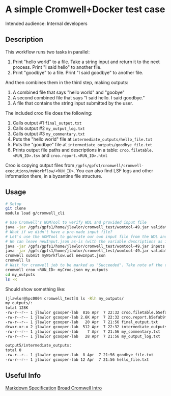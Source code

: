 # A simple Cromwell+Docker test case
Intended audience: Internal developers 
## Description
This workflow runs two tasks in parallel:
1. Print "hello world" to a file. Take a string input and return it to the next process. Print "I said hello" to another file.
2. Print "goodbye" to a file. Print "I said goodbye" to another file.

And then combines them in the third step, making outputs:
1. A combined file that says "hello world" and "goobye"
2. A second combined file that says "I said hello. I said goodbye."
3. A file that contains the string input submitted by the user.

The included croo file does the following:
1. Calls output #1 `final_output.txt`
2. Calls output #2 `my_output_log.txt`
3. Calls output #3 `my_commentary.txt`
4. Puts the "hello world" file at `intermediate_outputs/hello_file.txt`
5. Puts the "goodbye" file at `intermediate_outputs/goodbye_file.txt`
6. Prints output file paths and descriptions in a table: `croo.filetable.<RUN_ID>.tsv` and `croo.report.<RUN_ID>.html`

Croo is copying output files from `/gpfs/gpfs1/cromwell/cromwell-executions/myWorkflow/<RUN_ID>`. You can also find LSF logs and other information there, in a byzantine file structure.

## Usage
```bash
# Setup
git clone
module load g/cromwell_cli

# Use Cromwell's WOMTool to verify WDL and provided input file
java -jar /gpfs/gpfs1/home/jlawlor/cromwell_test/womtool-49.jar validate myWorkflow.wdl -i myInput.json
# What if we didn't have a pre-made input file?
# Let's use the WOMTool to generate our own input file from the WDL and validate it
# We can leave newInput.json as-is (with the variable descriptions as input data) or put in values of our own.
java -jar /gpfs/gpfs1/home/jlawlor/cromwell_test/womtool-49.jar inputs myWorkflow.wdl > newInput.json
java -jar /gpfs/gpfs1/home/jlawlor/cromwell_test/womtool-49.jar validate myWorkflow.wdl -i newInput.json
cromwell submit myWorkflow.wdl newInput.json
cromwell ls
# Wait for cromwell job to be marked as "Succeeded". Take note of the cromwell Id from cromwell ls
cromwell croo <RUN_ID> myCroo.json my_outputs
cd my_outputs
ls -R
```
Should show something like:
```bash
[jlawlor@hpc0004 cromwell_test]$ ls -Rlh my_outputs/
my_outputs/:
total 128K
-rw-r--r-- 1 jlawlor gcooper-lab  816 Apr  7 22:32 croo.filetable.b5efab9f-ae1d-482f-b4a1-1d1948968906.tsv
-rw-r--r-- 1 jlawlor gcooper-lab 2.6K Apr  7 22:32 croo.report.b5efab9f-ae1d-482f-b4a1-1d1948968906.html
-rw-r--r-- 1 jlawlor gcooper-lab   20 Apr  7 21:56 final_output.txt
drwxr-xr-x 2 jlawlor gcooper-lab  512 Apr  7 22:32 intermediate_outputs
-rw-r--r-- 1 jlawlor gcooper-lab    7 Apr  7 21:56 my_commentary.txt
-rw-r--r-- 1 jlawlor gcooper-lab   28 Apr  7 21:56 my_output_log.txt

output5/intermediate_outputs:
total 0
-rw-r--r-- 1 jlawlor gcooper-lab  8 Apr  7 21:56 goodbye_file.txt
-rw-r--r-- 1 jlawlor gcooper-lab 12 Apr  7 21:56 hello_file.txt

```

## Useful Info
[Markdown Specification](https://github.com/openwdl/wdl/blob/master/versions/1.0/SPEC.md)
[Broad Cromwell Intro](https://cromwell.readthedocs.io/en/stable/tutorials/FiveMinuteIntro/)

